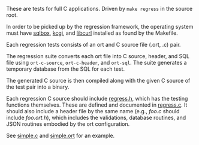 These are tests for full C applications.  Driven by `make regress` in
the source root.

In order to be picked up by the regression framework, the operating
system must have [sqlbox](https://kristaps.bsd.lv/sqlbox),
[kcgi](https://kristaps.bsd.lv/kcgi), and
[libcurl](https://curl.se/libcurl/) installed as found by the Makefile.

Each regression tests consists of an ort and C source file (.ort, .c)
pair.

The regression suite converts each ort file into C source, header, and SQL file
using `ort-c-source`, `ort-c-header`, and `ort-sql`.  The suite generates a
temporary database from the SQL for each test.

The generated C source is then compiled along with the given C source of
the test pair into a binary.

Each regression C source should include [regress.h](regress.h), which has the
testing functions themselves.  These are defined and documented in
[regress.c](regress.c).  It should also include a header file by the same name
(e.g., *foo.c* should include *foo.ort.h*), which includes the validations,
database routines, and JSON routines embodied by the ort configuration.

See [simple.c](simple.c) and [simple.ort](simple.ort) for an example.
